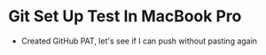 # Git Set Up Test In MacBook Pro

* Created GitHub PAT, let's see if I can push without pasting again